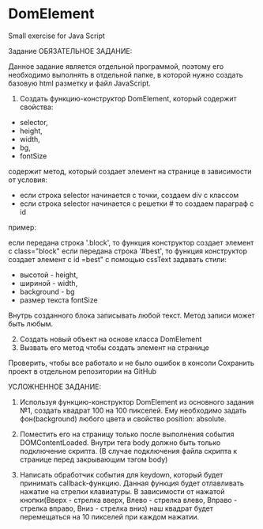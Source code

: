 # DomElement
Small exercise for Java Script



Задание
ОБЯЗАТЕЛЬНОЕ  ЗАДАНИЕ: 

Данное задание является отдельной программой, поэтому его необходимо выполнять в отдельной папке, в которой нужно создать базовую html разметку и файл JavaScript.

1) Создать функцию-конструктор DomElement, который содержит свойства:
  - selector,
  - height,
  - width,
  - bg,
  - fontSize

содержит метод, который создает элемент на странице в зависимости от условия:
- если строка selector начинается с точки, создаем div с классом
- если строка selector начинается с решетки # то создаем параграф с id

пример:

если передана строка '.block', то функция конструктор создает элемент с class="block"
если передана строка '#best', то функция конструктор создает элемент с id =best"
с помощью cssText задавать стили:

  - высотой - height,
  - шириной - width,
  - background - bg
  - размер текста fontSize

Внутрь созданного блока записывать любой текст. Метод записи может быть любым.

2) Создать новый объект на основе класса DomElement
3) Вызвать его метод чтобы создать элемент на странице

Проверить, чтобы все работало и не было ошибок в консоли
Сохранить проект в отдельном репозитории на GitHub

УСЛОЖНЕННОЕ  ЗАДАНИЕ: 

1) Используя функцию-конструктор DomElement из основного задания №1, создать квадрат 100 на 100 пикселей. Ему необходимо задать фон(background) любого цвета и свойство position: absolute.

2) Поместить его на страницу только после выполнения события DOMContentLoaded. Внутри тега body должно быть только подключение скрипта. (В случае подключения файла скрипта к странице перед закрывающим тэгом body)

3) Написать обработчик события для keydown, который будет принимать callback-функцию. Данная функция будет отлавливать нажатие на стрелки клавиатуры. В зависимости от нажатой кнопки(Вверх - стрелка вверх, Влево - стрелка влево, Вправо - стрелка вправо, Вниз - стрелка вниз) наш квадрат будет перемещаться на 10 пикселей при каждом нажатии.
